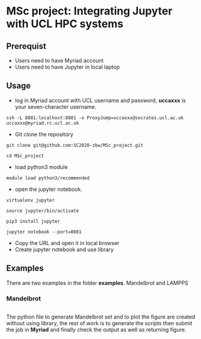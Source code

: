 # MSc project: Integrating Jupyter with UCL HPC systems

## Prerequist

 *  Users need to have Myriad account
 *  Users need to have Jupyter in local laptop

## Usage

 * log in Myriad account with UCL username and password, **uccaxxx** is your seven-character username.
```shell
ssh -L 8081:localhost:8081 -o ProxyJump=uccaxxx@socrates.ucl.ac.uk uccaxxx@myriad.rc.ucl.ac.uk
```
 * Git clone the repository
```shell
git clone git@github.com:SC2020-zbw/MSc_project.git
```
```shell
cd MSc_project
```
 * load python3 module
```shell
module load python3/recommended
```
 * open the jupyter notebook.
```shell
virtualenv jupyter
```
```shell
source jupyter/bin/activate
```
```shell
pip3 install jupyter
```
```shell
jupyter notebook --port=8081
```
 * Copy the URL and open it in local browser
 * Create jupyter notebook and use library

 ## Examples

There are two examples in the folder **examples**. Mandelbrot and LAMPPS

### Mandelbrot

 ```python

 ```

The python file to generate Mandelbrot set and to plot the figure are created without using library, the rest of work is to generate the scripts then submit the job in **Myriad** and finally check the output as well as returning figure.

